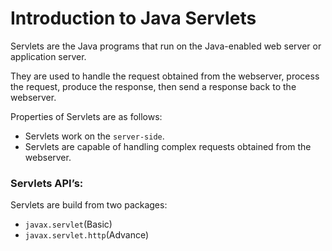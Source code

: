 # Introduction to Java Servlets

Servlets are the Java programs that run on the Java-enabled web server or application server.

They are used to handle the request obtained from the webserver, process the request, produce the response, then send a response back to the webserver.

Properties of Servlets are as follows:
- Servlets work on the `server-side`.
- Servlets are capable of handling complex requests obtained from the webserver.

### Servlets API’s:

Servlets are build from two packages:
- `javax.servlet`(Basic)
- `javax.servlet.http`(Advance)